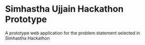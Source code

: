 # Simhastha Ujjain Hackathon Prototype
A prototype web application for the problem statement selected in Simhastha Hackathon
